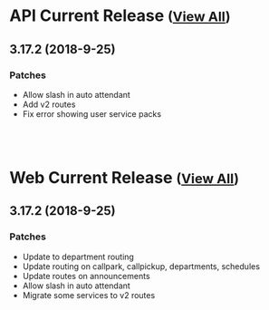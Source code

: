 
# API Current Release <small>([View All](/API.md))</small>
## 3.17.2 (2018-9-25)
### Patches 

- Allow slash in auto attendant
- Add v2 routes
- Fix error showing user service packs

<br><br>
# Web Current Release <small>([View All](/Web.md))</small>
## 3.17.2 (2018-9-25)
### Patches 

- Update to department routing
- Update routing on callpark, callpickup, departments, schedules
- Update routes on announcements
- Allow slash in auto attendant
- Migrate some services to v2 routes

  